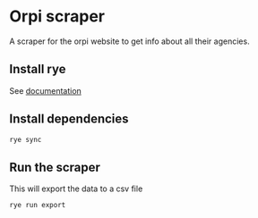 # Orpi scraper

A scraper for the orpi website to get info about all their agencies.

## Install rye
See [documentation](https://rye-up.com/guide/installation/) 

## Install dependencies
```bash
rye sync
```

## Run the scraper
This will export the data to a csv file
```bash
rye run export
```
